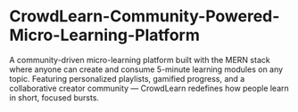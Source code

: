 # CrowdLearn-Community-Powered-Micro-Learning-Platform
A community-driven micro-learning platform built with the MERN stack where anyone can create and consume 5-minute learning modules on any topic. Featuring personalized playlists, gamified progress, and a collaborative creator community — CrowdLearn redefines how people learn in short, focused bursts.

